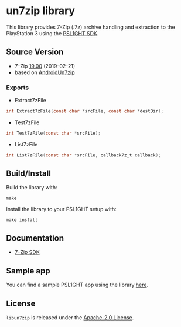# un7zip library

This library provides 7-Zip (.7z) archive handling and extraction to the PlayStation 3 using the [PSL1GHT SDK](https://github.com/ps3dev/PSL1GHT/).

## Source Version

 - 7-Zip [19.00](https://sourceforge.net/projects/sevenzip/files/7-Zip/19.00/) (2019-02-21)
 - based on [AndroidUn7zip](https://github.com/hzy3774/AndroidUn7zip)

### Exports

 - Extract7zFile
 ```c
int Extract7zFile(const char *srcFile, const char *destDir);
 ```
 - Test7zFile
 ```c
int Test7zFile(const char *srcFile); 
 ```
 - List7zFile
 ```c
int List7zFile(const char *srcFile, callback7z_t callback);
 ```

## Build/Install

Build the library with: 
```
make
```

Install the library to your PSL1GHT setup with:
```
make install
```

## Documentation

 - [7-Zip SDK](https://www.7-zip.org/sdk.html)

## Sample app

You can find a sample PSL1GHT app using the library [here](./example).

## License

`libun7zip` is released under the [Apache-2.0 License](./LICENSE).
